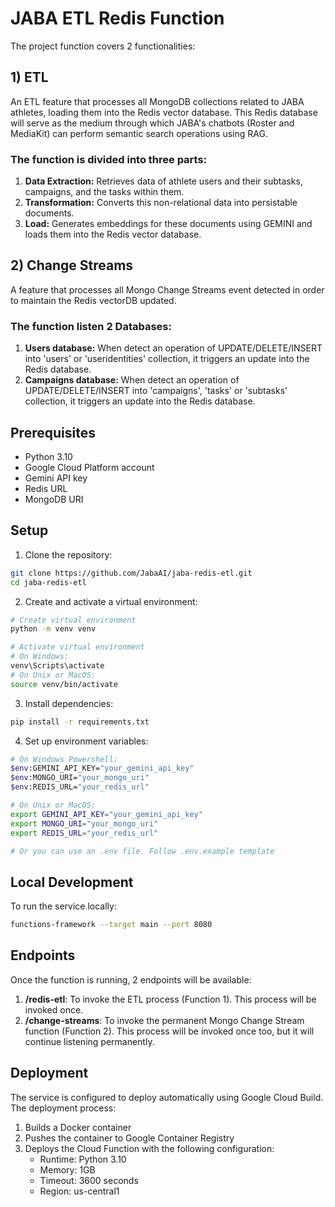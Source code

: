 # JABA ETL Redis Function

The project function covers 2 functionalities:

## 1) ETL

An ETL feature that processes all MongoDB collections related to JABA athletes, loading them into the Redis vector database. This Redis database will serve as the medium through which JABA's chatbots (Roster and MediaKit) can perform semantic search operations using RAG.

### The function is divided into three parts:

1. **Data Extraction:** Retrieves data of athlete users and their subtasks, campaigns, and the tasks within them.
2. **Transformation:** Converts this non-relational data into persistable documents.
3. **Load:** Generates embeddings for these documents using GEMINI and loads them into the Redis vector database.

## 2) Change Streams

A feature that processes all Mongo Change Streams event detected in order to maintain the Redis vectorDB updated.

### The function listen 2 Databases:

1. **Users database:** When detect an operation of UPDATE/DELETE/INSERT into 'users' or 'useridentities' collection, it triggers an update into the Redis database.
2. **Campaigns database:** When detect an operation of UPDATE/DELETE/INSERT into 'campaigns', 'tasks' or 'subtasks' collection, it triggers an update into the Redis database.

## Prerequisites

- Python 3.10
- Google Cloud Platform account
- Gemini API key
- Redis URL
- MongoDB URI

## Setup

1. Clone the repository:
```bash
git clone https://github.com/JabaAI/jaba-redis-etl.git
cd jaba-redis-etl
```

2. Create and activate a virtual environment:
```bash
# Create virtual environment
python -m venv venv

# Activate virtual environment
# On Windows:
venv\Scripts\activate
# On Unix or MacOS:
source venv/bin/activate
```

3. Install dependencies:
```bash
pip install -r requirements.txt
```

4. Set up environment variables:

```bash
# On Windows Powershell:
$env:GEMINI_API_KEY="your_gemini_api_key"
$env:MONGO_URI="your_mongo_uri"
$env:REDIS_URL="your_redis_url"

# On Unix or MacOS:
export GEMINI_API_KEY="your_gemini_api_key"
export MONGO_URI="your_mongo_uri"
export REDIS_URL="your_redis_url"

# Or you can use an .env file. Follow .env.example template
```

## Local Development

To run the service locally:

```bash
functions-framework --target main --port 8080
```

## Endpoints

Once the function is running, 2 endpoints will be available:

1. **/redis-etl**: To invoke the ETL process (Function 1). This process will be invoked once.
2. **/change-streams**: To invoke the permanent Mongo Change Stream function (Function 2). This process will be invoked once too, but it will continue listening permanently.

## Deployment

The service is configured to deploy automatically using Google Cloud Build. The deployment process:

1. Builds a Docker container
2. Pushes the container to Google Container Registry
3. Deploys the Cloud Function with the following configuration:
   - Runtime: Python 3.10
   - Memory: 1GB
   - Timeout: 3600 seconds
   - Region: us-central1